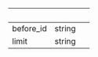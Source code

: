 <!-- Code generated for API Clients. DO NOT EDIT. -->

| &nbsp;    | &nbsp; | &nbsp; |
| --------- | ------ | ------ |
| before_id | string |        |
| limit     | string |        |
